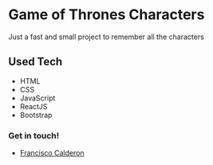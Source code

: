 # Game of Thrones Characters

Just a fast and small project to remember all the characters

## Used Tech

- HTML
- CSS
- JavaScript
- ReactJS
- Bootstrap

### Get in touch!

- [Francisco Calderon](https://www.linkedin.com/in/francalders67/)
